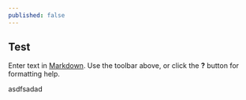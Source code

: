 ```yaml
---
published: false
---
```

## Test

Enter text in [Markdown](http://daringfireball.net/projects/markdown/). Use the toolbar above, or click the **?** button for formatting help.


asdfsadad